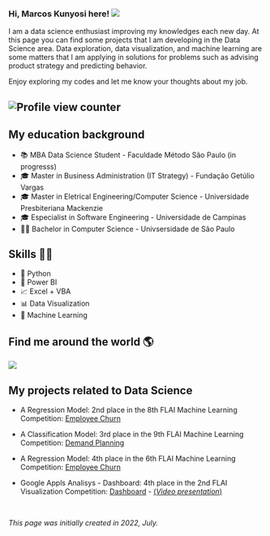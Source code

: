 ### Hi, Marcos Kunyosi here!   <a href="https://www.linkedin.com/in/mkunyosi/" target="_blank"><img src="https://img.shields.io/badge/-LinkedIn-%230077B5?style=flat&logo=linkedin&logoColor=white" target="_blank"></a>

I am a data science enthusiast improving my knowledges each new day. At this page you can find some projects that I am developing in the Data Science area. Data exploration, data visualization, and machine learning are some matters that I am applying in solutions for problems such as advising product strategy and predicting behavior.

Enjoy exploring my codes and let me know your thoughts about my job.

## ![Profile view counter ](https://komarev.com/ghpvc/?username=mkunyosi&color=blue&style=for-the-badge)
 


## My education background

* 📚 MBA Data Science Student - Faculdade Método São Paulo (in progresss)
* 🎓 Master in Business Administration (IT Strategy) - Fundação Getúlio Vargas
* 🎓 Master in Eletrical Engineering/Computer Science - Universidade Presbiteriana Mackenzie
* 🎓 Especialist in Software Engineering - Universidade de Campinas 
* 👩‍🎓 Bachelor in Computer Science - Univsersidade de São Paulo

## Skills 👩‍💻

* 🐍 Python
* 🧮 Power BI
* 📈 Excel + VBA
* 📊 Data Visualization
* 🔮 Machine Learning

## Find me around the world :earth_americas:

 <a href="https://www.linkedin.com/in/mkunyosi/"><img src="https://img.shields.io/badge/linkedin-%230077B5.svg?&style=for-the-badge&logo=linkedin&logoColor=white" /><a/>



## **My projects related to Data Science**

* A Regression Model: 2nd place in the 8th FLAI Machine Learning Competition: [Employee Churn](https://github.com/mkunyosi/FLAI/tree/learning/DDS8)
* A Classification Model: 3rd place in the 9th FLAI Machine Learning Competition: [Demand Planning](https://github.com/mkunyosi/FLAI/tree/learning/DDS9)
* A Regression Model: 4th place in the 6th FLAI Machine Learning Competition: [Employee Churn](https://github.com/mkunyosi/FLAI/tree/learning/DDS6)

* Google Appls Analisys - Dashboard: 4th place in the 2nd FLAI Visualization Competition: [Dashboard](https://bit.ly/3yGXynV) - [\(*Video presentation*\)](https://bit.ly/3bMBaCl)
 
 <br/>

*This page was initially created in 2022, July.*

  
<!--
![Kunyosi's github stats](https://github-readme-stats.vercel.app/api?username=mkunyosi&show_icons=true&theme=radical&hide_rank=false)


**mkunyosi/mkunyosi** is a ✨ _special_ ✨ repository because its `README.md` (this file) appears on your GitHub profile.

Here are some ideas to get you started:

- 🔭 I’m currently working on ...
- 🌱 I’m currently learning ...
- 👯 I’m looking to collaborate on ...
- 🤔 I’m looking for help with ...
- 💬 Ask me about ...
- 📫 How to reach me: ...
- 😄 Pronouns: ...
- ⚡ Fun fact: ...
-->
